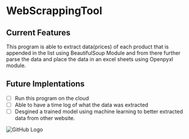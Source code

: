 # WebScrappingTool

## Current Features
This program is able to extract data(prices) of each product that is appended in the list using BeautifulSoup Module and from there further parse the data and place the data in an excel sheets using Openpyxl module.

## Future Implentations
- [ ] Run this program on the cloud 
- [ ] Able to have a time log of what the data was extracted
- [ ] Desgined a trained model using machine learning to better extracted data from other website.

 ![GitHub Logo](https://www.python.org/static/img/python-logo.png/)
 

